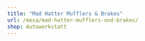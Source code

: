 ```yaml
---
title: "Mad Hatter Mufflers & Brakes"
url: /mesa/mad-hatter-mufflers-und-brakes/
shop: Autowerkstatt
---
```


